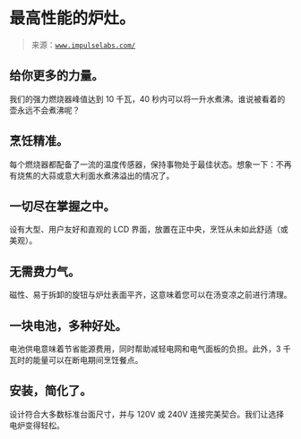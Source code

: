 <!--yml

类别：未分类

日期：2024 年 05 月 27 日 14:36:29

-->

# 最高性能的炉灶。

> 来源：[`www.impulselabs.com/`](https://www.impulselabs.com/)

## 给你更多的力量。

我们的强力燃烧器峰值达到 10 千瓦，40 秒内可以将一升水煮沸。谁说被看着的壶永远不会煮沸呢？

## 烹饪精准。

每个燃烧器都配备了一流的温度传感器，保持事物处于最佳状态。想象一下：不再有烧焦的大蒜或意大利面水煮沸溢出的情况了。

## 一切尽在掌握之中。

设有大型、用户友好和直观的 LCD 界面，放置在正中央，烹饪从未如此舒适（或美观）。

## 无需费力气。

磁性、易于拆卸的旋钮与炉灶表面平齐，这意味着您可以在汤变凉之前进行清理。

## 一块电池，多种好处。

电池供电意味着节省能源费用，同时帮助减轻电网和电气面板的负担。此外，3 千瓦时的能量可以在断电期间烹饪餐点。

## 安装，简化了。

设计符合大多数标准台面尺寸，并与 120V 或 240V 连接完美契合。我们让选择电炉变得轻松。
